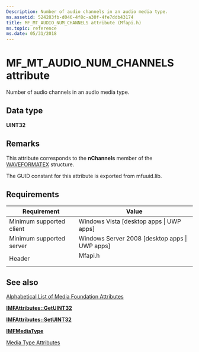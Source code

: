 ```yaml
---
Description: Number of audio channels in an audio media type.
ms.assetid: 524283fb-d046-4f8c-a30f-4fe7ddb43174
title: MF_MT_AUDIO_NUM_CHANNELS attribute (Mfapi.h)
ms.topic: reference
ms.date: 05/31/2018
---
```


# MF\_MT\_AUDIO\_NUM\_CHANNELS attribute

Number of audio channels in an audio media type.

## Data type

**UINT32**

## Remarks

This attribute corresponds to the **nChannels** member of the [WAVEFORMATEX](mf-mt-audio-prefer-waveformatex-attribute.md) structure.

The GUID constant for this attribute is exported from mfuuid.lib.

## Requirements



| Requirement | Value |
|-------------------------------------|------------------------------------------------------------------------------------|
| Minimum supported client<br/> | Windows Vista \[desktop apps \| UWP apps\]<br/>                              |
| Minimum supported server<br/> | Windows Server 2008 \[desktop apps \| UWP apps\]<br/>                        |
| Header<br/>                   | <dl> <dt>Mfapi.h</dt> </dl> |



## See also

<dl> <dt>

[Alphabetical List of Media Foundation Attributes](alphabetical-list-of-media-foundation-attributes.md)
</dt> <dt>

[**IMFAttributes::GetUINT32**](/windows/desktop/api/mfobjects/nf-mfobjects-imfattributes-getuint32)
</dt> <dt>

[**IMFAttributes::SetUINT32**](/windows/desktop/api/mfobjects/nf-mfobjects-imfattributes-setuint32)
</dt> <dt>

[**IMFMediaType**](/windows/desktop/api/mfobjects/nn-mfobjects-imfmediatype)
</dt> <dt>

[Media Type Attributes](media-type-attributes.md)
</dt> </dl>

 

 




